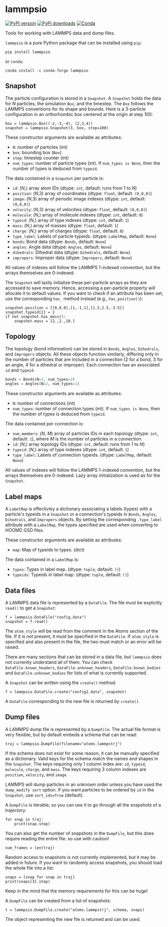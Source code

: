 # lammpsio

[![PyPI version](https://img.shields.io/pypi/v/lammpsio.svg)](https://pypi.org/project/lammpsio)
[![PyPI downloads](https://img.shields.io/pypi/dm/lammpsio)](https://pypi.org/project/lammpsio)
[![Conda](https://img.shields.io/conda/dn/conda-forge/lammpsio)](https://anaconda.org/conda-forge/lammpsio)

Tools for working with LAMMPS data and dump files.

`lammpsio` is a pure Python package that can be installed using `pip`:

    pip install lammpsio

or `conda`:

    conda install -c conda-forge lammpsio

## Snapshot

The particle configuration is stored in a `Snapshot`. A `Snapshot` holds the
data for *N* particles, the simulation `Box`, and the timestep. The `Box` follows
the LAMMPS conventions for its shape and bounds. Here is a 3-particle
configuration in an orthorhombic box centered at the origin at step 100:

    box = lammpsio.Box((-2,-3,-4), (2,3,4))
    snapshot = lammpsio.Snapshot(3, box, step=100)

These constructor arguments are available as attributes:

- `N`: number of particles (int)
- `box`: bounding box (`Box`)
- `step`: timestep counter (int)
- `num_types`: number of particle types (int). If `num_types is None`, then the number of types is deduced from `typeid`.

The data contained in a `Snapshot` per particle is:

- `id`: (*N*,) array atom IDs (dtype: `int`, default: runs from 1 to *N*)
- `position`: (*N*,3) array of coordinates (dtype: `float`, default: `(0,0,0)`)
- `image`: (*N*,3) array of periodic image indexes (dtype: `int`, default: `(0,0,0)`)
- `velocity`: (*N*,3) array of velocities (dtype: `float`, default: `(0,0,0)`)
- `molecule`: (*N*,) array of molecule indexes (dtype: `int`, default: `0`)
- `typeid`: (*N*,) array of type indexes (dtype: `int`, default: `1`)
- `mass`: (*N*,) array of masses (dtype: `float`, default: `1`)
- `charge`: (*N*,) array of charges (dtype: `float`, default: `0`)
- `type_label`: Labels of particle typeids. (dtype: `LabelMap`, default: `None`)
- `bonds`: Bond data (dtype: `Bonds`, default: `None`)
- `angles`: Angle data (dtype: `Angles`, default: `None`)
- `dihedrals`: Dihedral data (dtype: `Dihedrals`, default: `None`)
- `impropers`: Improper data (dtype: `Impropers`, default: `None`)

All values of indexes will follow the LAMMPS 1-indexed convention, but the
arrays themselves are 0-indexed.

The `Snapshot` will lazily initialize these per-particle arrays as they are
accessed to save memory. Hence, accessing a per-particle property will allocate
it to default values. If you want to check if an attribute has been set, use the
corresponding `has_` method instead (e.g., `has_position()`):

    snapshot.position = [[0,0,0],[1,-1,1],[1.5,2.5,-3.5]]
    snapshot.typeid[2] = 2
    if not snapshot.has_mass():
        snapshot.mass = [2.,2.,10.]

## Topology

The topology (bond information) can be stored in `Bonds`, `Angles`, `Dihedrals`,
and `Impropers` objects. All these objects function similarly, differing only in the
number of particles that are included in a connection (2 for a bond, 3 for an angle,
4 for a dihedral or improper). Each connection has an associated `id` and `typeid`.

```py
bonds = Bonds(N=3, num_types=2)
angles = Angles(N=2, num_types=1)
```
These constructor arguments are available as attributes:

- `N`: number of connections (int)
- `num_types`: number of connection types (int). If `num_types is None`, then the number of types is deduced from `typeid`.

The data contained per connection is:
- `num_members`: (*N*, *M*) array of particles IDs in each topology (dtype: `int`, default: `1`),
where *M* is the number of particles in a connection.
- `id`: (*N*,) array topology IDs (dtype: `int`, default: runs from 1 to *N*)
- `typeid`: (*N*,) array of type indexes (dtype: `int`, default: `1`)
- `type_label`: Labels of connection typeids. (dtype: `LabelMap`, default: `None`)

All values of indexes will follow the LAMMPS 1-indexed convention, but the
arrays themselves are 0-indexed. Lazy array initialization is used as for the `Snapshot`.

## Label maps

A `LabelMap` is effectivley a dictionary associating a labels (types) with a particle's
typeids in a `Snapshot` or a connection's typeids in `Bonds`, `Angles`, `Dihedrals`,
and `Impropers` objects. By setting the corresponding `.type_label` attribute with a
`LabelMap`, the types specified are used when converting to HOOMD GSD files.

These constructor arguments are available as attributes:
- `map`: Map of typeids to types. (dict)

The data contained in a `LabelMap` is:
- `types`: Types in label map. (dtype: `tuple`, default: `()`)
- `typeids`: Typeids in label map. (dtype: `tuple`, default: `()`)

## Data files

A LAMMPS data file is represented by a `DataFile`. The file must be explicitly
`read()` to get a `Snapshot`:

    f = lammpsio.DataFile("config.data")
    snapshot = f.read()

The `atom_style` will be read from the comment in the Atoms section
of the file. If it is not present, it must be specified in the `DataFile`.
If `atom_style` is specified and also present in the file, the two must match
or an error will be raised.

There are many sections that can be stored in a data file, but `lammpsio` does
not currently understand all of them. You can check `DataFile.known_headers`,
`DataFile.unknown_headers`, `DataFile.known_bodies` and `DataFile.unknown_bodies`
for lists of what is currently supported.

A `Snapshot` can be written using the `create()` method:

    f = lammpsio.DataFile.create("config2.data", snapshot)

A `DataFile` corresponding to the new file is returned by `create()`.

## Dump files

A LAMMPS dump file is represented by a `DumpFile`. The actual file format is
very flexible, but by default embeds a schema that can be read:

    traj = lammpsio.DumpFile(filename="atoms.lammpstrj")

If the schema does not exist for some reason, it can be manually specified as
a dictionary. Valid keys for the schema match the names and shapes in the
`Snapshot`. The keys requiring only 1 column index are: `id`, `typeid`,
`molecule`, `charge`, and `mass`. The keys requiring 3 column indexes are
`position`, `velocity`, and `image`.

LAMMPS will dump particles in an unknown order unless you have used the
`dump_modify sort` option. If you want particles to be ordered by `id` in the
`Snapshot`, use `sort_ids=True` (default).

A `DumpFile` is iterable, so you can use it to go through all the snapshots
of a trajectory:

    for snap in traj:
        print(snap.step)

You can also get the number of snapshots in the `DumpFile`, but this does
require reading the entire file: so use with caution!

    num_frames = len(traj)

Random access to snapshots is not currently implemented, but it may be added
in future. If you want to randomly access snapshots, you should load the
whole file into a list:

    snaps = [snap for snap in traj]
    print(snaps[3].step)

Keep in the mind that the memory requirements for this can be huge!

A `DumpFile` can be created from a list of snapshots:

    t = lammpsio.DumpFile.create("atoms.lammpstrj", schema, snaps)

The object representing the new file is returned and can be used.

